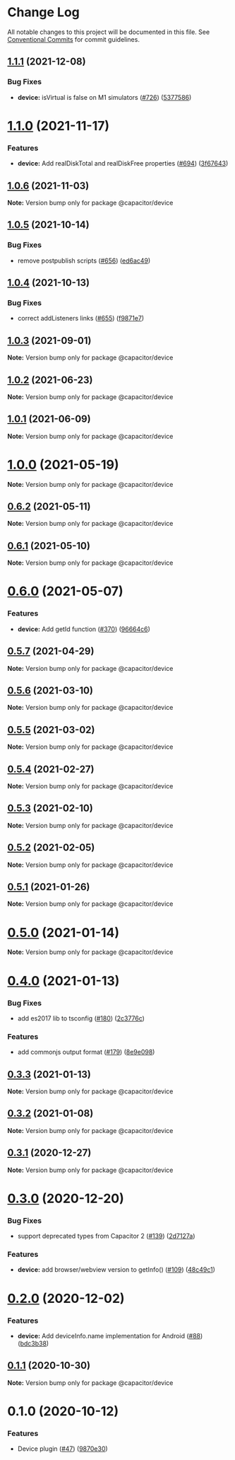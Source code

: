 # Change Log

All notable changes to this project will be documented in this file.
See [Conventional Commits](https://conventionalcommits.org) for commit guidelines.

## [1.1.1](https://github.com/ionic-team/capacitor-plugins/compare/@capacitor/device@1.1.0...@capacitor/device@1.1.1) (2021-12-08)


### Bug Fixes

* **device:** isVirtual is false on M1 simulators ([#726](https://github.com/ionic-team/capacitor-plugins/issues/726)) ([5377586](https://github.com/ionic-team/capacitor-plugins/commit/53775863df624531e8ffa4b18852b408e1bd2cbd))





# [1.1.0](https://github.com/ionic-team/capacitor-plugins/compare/@capacitor/device@1.0.6...@capacitor/device@1.1.0) (2021-11-17)


### Features

* **device:** Add realDiskTotal and realDiskFree properties ([#694](https://github.com/ionic-team/capacitor-plugins/issues/694)) ([3f67643](https://github.com/ionic-team/capacitor-plugins/commit/3f67643edf4cfd90a84d4606c4c6349b72531b92))





## [1.0.6](https://github.com/ionic-team/capacitor-plugins/compare/@capacitor/device@1.0.5...@capacitor/device@1.0.6) (2021-11-03)

**Note:** Version bump only for package @capacitor/device





## [1.0.5](https://github.com/ionic-team/capacitor-plugins/compare/@capacitor/device@1.0.4...@capacitor/device@1.0.5) (2021-10-14)


### Bug Fixes

* remove postpublish scripts ([#656](https://github.com/ionic-team/capacitor-plugins/issues/656)) ([ed6ac49](https://github.com/ionic-team/capacitor-plugins/commit/ed6ac499ebf4a47525071ccbfc36c27503e11f60))





## [1.0.4](https://github.com/ionic-team/capacitor-plugins/compare/@capacitor/device@1.0.3...@capacitor/device@1.0.4) (2021-10-13)


### Bug Fixes

* correct addListeners links ([#655](https://github.com/ionic-team/capacitor-plugins/issues/655)) ([f9871e7](https://github.com/ionic-team/capacitor-plugins/commit/f9871e7bd53478addb21155e148829f550c0e457))





## [1.0.3](https://github.com/ionic-team/capacitor-plugins/compare/@capacitor/device@1.0.2...@capacitor/device@1.0.3) (2021-09-01)

**Note:** Version bump only for package @capacitor/device





## [1.0.2](https://github.com/ionic-team/capacitor-plugins/compare/@capacitor/device@1.0.1...@capacitor/device@1.0.2) (2021-06-23)

**Note:** Version bump only for package @capacitor/device





## [1.0.1](https://github.com/ionic-team/capacitor-plugins/compare/@capacitor/device@1.0.0...@capacitor/device@1.0.1) (2021-06-09)

**Note:** Version bump only for package @capacitor/device





# [1.0.0](https://github.com/ionic-team/capacitor-plugins/compare/@capacitor/device@0.6.2...@capacitor/device@1.0.0) (2021-05-19)

**Note:** Version bump only for package @capacitor/device





## [0.6.2](https://github.com/ionic-team/capacitor-plugins/compare/@capacitor/device@0.6.1...@capacitor/device@0.6.2) (2021-05-11)

**Note:** Version bump only for package @capacitor/device





## [0.6.1](https://github.com/ionic-team/capacitor-plugins/compare/@capacitor/device@0.6.0...@capacitor/device@0.6.1) (2021-05-10)

**Note:** Version bump only for package @capacitor/device





# [0.6.0](https://github.com/ionic-team/capacitor-plugins/compare/@capacitor/device@0.5.7...@capacitor/device@0.6.0) (2021-05-07)


### Features

* **device:** Add getId function ([#370](https://github.com/ionic-team/capacitor-plugins/issues/370)) ([96664c6](https://github.com/ionic-team/capacitor-plugins/commit/96664c630140112af7e50569b98b00f774480949))





## [0.5.7](https://github.com/ionic-team/capacitor-plugins/compare/@capacitor/device@0.5.6...@capacitor/device@0.5.7) (2021-04-29)

**Note:** Version bump only for package @capacitor/device





## [0.5.6](https://github.com/ionic-team/capacitor-plugins/compare/@capacitor/device@0.5.5...@capacitor/device@0.5.6) (2021-03-10)

**Note:** Version bump only for package @capacitor/device





## [0.5.5](https://github.com/ionic-team/capacitor-plugins/compare/@capacitor/device@0.5.4...@capacitor/device@0.5.5) (2021-03-02)

**Note:** Version bump only for package @capacitor/device





## [0.5.4](https://github.com/ionic-team/capacitor-plugins/compare/@capacitor/device@0.5.3...@capacitor/device@0.5.4) (2021-02-27)

**Note:** Version bump only for package @capacitor/device





## [0.5.3](https://github.com/ionic-team/capacitor-plugins/compare/@capacitor/device@0.5.2...@capacitor/device@0.5.3) (2021-02-10)

**Note:** Version bump only for package @capacitor/device





## [0.5.2](https://github.com/ionic-team/capacitor-plugins/compare/@capacitor/device@0.5.1...@capacitor/device@0.5.2) (2021-02-05)

**Note:** Version bump only for package @capacitor/device





## [0.5.1](https://github.com/ionic-team/capacitor-plugins/compare/@capacitor/device@0.5.0...@capacitor/device@0.5.1) (2021-01-26)

**Note:** Version bump only for package @capacitor/device





# [0.5.0](https://github.com/ionic-team/capacitor-plugins/compare/@capacitor/device@0.4.0...@capacitor/device@0.5.0) (2021-01-14)

**Note:** Version bump only for package @capacitor/device





# [0.4.0](https://github.com/ionic-team/capacitor-plugins/compare/@capacitor/device@0.3.3...@capacitor/device@0.4.0) (2021-01-13)


### Bug Fixes

* add es2017 lib to tsconfig ([#180](https://github.com/ionic-team/capacitor-plugins/issues/180)) ([2c3776c](https://github.com/ionic-team/capacitor-plugins/commit/2c3776c38ca025c5ee965dec10ccf1cdb6c02e2f))


### Features

* add commonjs output format ([#179](https://github.com/ionic-team/capacitor-plugins/issues/179)) ([8e9e098](https://github.com/ionic-team/capacitor-plugins/commit/8e9e09862064b3f6771d7facbc4008e995d9b463))





## [0.3.3](https://github.com/ionic-team/capacitor-plugins/compare/@capacitor/device@0.3.2...@capacitor/device@0.3.3) (2021-01-13)

**Note:** Version bump only for package @capacitor/device





## [0.3.2](https://github.com/ionic-team/capacitor-plugins/compare/@capacitor/device@0.3.1...@capacitor/device@0.3.2) (2021-01-08)

**Note:** Version bump only for package @capacitor/device





## [0.3.1](https://github.com/ionic-team/capacitor-plugins/compare/@capacitor/device@0.3.0...@capacitor/device@0.3.1) (2020-12-27)

**Note:** Version bump only for package @capacitor/device





# [0.3.0](https://github.com/ionic-team/capacitor-plugins/compare/@capacitor/device@0.2.0...@capacitor/device@0.3.0) (2020-12-20)


### Bug Fixes

* support deprecated types from Capacitor 2 ([#139](https://github.com/ionic-team/capacitor-plugins/issues/139)) ([2d7127a](https://github.com/ionic-team/capacitor-plugins/commit/2d7127a488e26f0287951921a6db47c49d817336))


### Features

* **device:** add browser/webview version to getInfo() ([#109](https://github.com/ionic-team/capacitor-plugins/issues/109)) ([48c49c1](https://github.com/ionic-team/capacitor-plugins/commit/48c49c1cd1ffc86b40b02dd3778c0a3079cdc00c))





# [0.2.0](https://github.com/ionic-team/capacitor-plugins/compare/@capacitor/device@0.1.1...@capacitor/device@0.2.0) (2020-12-02)


### Features

* **device:** Add deviceInfo.name implementation for Android ([#88](https://github.com/ionic-team/capacitor-plugins/issues/88)) ([bdc3b38](https://github.com/ionic-team/capacitor-plugins/commit/bdc3b38f70ecc7898e2bb23c1cceaea8903f26d9))





## [0.1.1](https://github.com/ionic-team/capacitor-plugins/compare/@capacitor/device@0.1.0...@capacitor/device@0.1.1) (2020-10-30)

**Note:** Version bump only for package @capacitor/device





# 0.1.0 (2020-10-12)


### Features

* Device plugin ([#47](https://github.com/ionic-team/capacitor-plugins/issues/47)) ([9870e30](https://github.com/ionic-team/capacitor-plugins/commit/9870e3006094062d7b10df6ab59aa9da35f6c34b))
